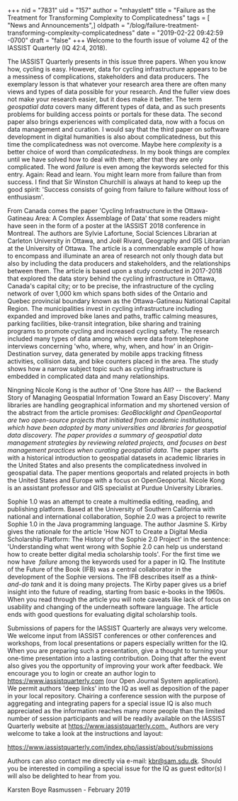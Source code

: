 +++
nid = "7831"
uid = "157"
author = "mhayslett"
title = "Failure as the Treatment for Transforming Complexity to Complicatedness"
tags = [ "News and Announcements",]
oldpath = "/blog/failure-treatment-transforming-complexity-complicatedness"
date = "2019-02-22 09:42:59 -0700"
draft = "false"
+++
Welcome to the fourth issue of volume 42 of the IASSIST Quarterly (IQ
42:4, 2018).

The IASSIST Quarterly presents in this issue three papers. When you know
how, cycling is easy. However, data for cycling infrastructure appears
to be a messiness of complications, stakeholders and data producers. The
exemplary lesson is that whatever your research area there are often
many views and types of data possible for your research. And the fuller
view does not make your research easier, but it does make it better. The
term *geospatial data* covers many different types of data, and as such
presents problems for building access points or portals for these data.
The second paper also brings experiences with complicated data, now with
a focus on data management and curation. I would say that the third
paper on software development in digital humanities is also about
complicatedness, but this time the complicatedness was not overcome.
Maybe here *complexity* is a better choice of word than
*complicatedness*. In my book things are complex until we have solved
how to deal with them; after that they are only complicated. The word
*failure* is even among the keywords selected for this entry. Again:
Read and learn. You might learn more from failure than from success. I
find that Sir Winston Churchill is always at hand to keep up the good
spirit: 'Success consists of going from failure to failure without loss
of enthusiasm'.

From Canada comes the paper 'Cycling Infrastructure in the
Ottawa-Gatineau Area: A Complex Assemblage of Data' that some readers
might have seen in the form of a poster at the IASSIST 2018 conference
in Montreal. The authors are Sylvie Lafortune, Social Sciences Librarian
at Carleton University in Ottawa, and Joël Rivard, Geography and GIS
Librarian at the University of Ottawa. The article is a commendable
example of how to encompass and illuminate an area of research not only
though data but also by including the data producers and stakeholders,
and the relationships between them. The article is based upon a study
conducted in 2017-2018 that explored the data story behind the cycling
infrastructure in Ottawa, Canada's capital city; or to be precise, the
infrastructure of the cycling network of over 1,000 km which spans both
sides of the Ontario and Quebec provincial boundary known as the
Ottawa-Gatineau National Capital Region. The municipalities invest in
cycling infrastructure including expanded and improved bike lanes and
paths, traffic calming measures, parking facilities, bike-transit
integration, bike sharing and training programs to promote cycling and
increased cycling safety. The research included many types of data among
which were data from telephone interviews concerning 'who, where, why,
when, and how' in an Origin-Destination survey, data generated by mobile
apps tracking fitness activities, collision data, and bike counters
placed in the area. The study shows how a narrow subject topic such as
cycling infrastructure is embedded in complicated data and many
relationships.

Ningning Nicole Kong is the author of 'One Store has All? --  the
Backend Story of Managing Geospatial Information Toward an Easy
Discovery'. Many libraries are handling geographical information and my
shortened version of the abstract from the article promises:
*GeoBlacklight and OpenGeoportal are two open-source projects that
initiated from academic institutions, which have been adopted by many
universities and libraries for geospatial data discovery. The paper
provides a summary of geospatial data management strategies by reviewing
related projects, and focuses on best management practices when curating
geospatial data*. The paper starts with a historical introduction to
geospatial datasets in academic libraries in the United States and also
presents the complicatedness involved in geospatial data. The paper
mentions geoportals and related projects in both the United States and
Europe with a focus on OpenGeoportal. Nicole Kong is an assistant
professor and GIS specialist at Purdue University Libraries.  

Sophie 1.0 was an attempt to create a multimedia editing, reading, and
publishing platform. Based at the University of Southern California with
national and international collaboration, Sophie 2.0 was a project to
rewrite Sophie 1.0 in the Java programming language. The author Jasmine
S. Kirby gives the rationale for the article 'How NOT to Create a
Digital Media Scholarship Platform: The History of the Sophie 2.0
Project' in the sentence: 'Understanding what went wrong with Sophie 2.0
can help us understand how to create better digital media scholarship
tools'. For the first time we now have  *failure* among the keywords
used for a paper in IQ. The Institute of the Future of the Book (IFB)
was a central collaborator in the development of the Sophie versions.
The IFB describes itself as a *think-and-do tank* and it is doing many
projects. The Kirby paper gives us a brief insight into the future of
reading, starting from basic e-books in the 1960s. When you read through
the article you will note caveats like lack of focus on usability and
changing of the underneath software language. The article ends with good
questions for evaluating digital scholarship tools.

Submissions of papers for the IASSIST Quarterly are always very welcome.
We welcome input from IASSIST conferences or other conferences and
workshops, from local presentations or papers especially written for the
IQ. When you are preparing such a presentation, give a thought to
turning your one-time presentation into a lasting contribution. Doing
that after the event also gives you the opportunity of improving your
work after feedback. We encourage you to login or create an author login
to https://www.iassistquarterly.com (our Open Journal System
application). We permit authors 'deep links' into the IQ as well as
deposition of the paper in your local repository. Chairing a conference
session with the purpose of aggregating and integrating papers for a
special issue IQ is also much appreciated as the information reaches
many more people than the limited number of session participants and
will be readily available on the IASSIST Quarterly website at
https://www.iassistquarterly.com.  Authors are very welcome to take a
look at the instructions and layout:

<https://www.iassistquarterly.com/index.php/iassist/about/submissions>

Authors can also contact me directly via e-mail: kbr@sam.sdu.dk. Should
you be interested in compiling a special issue for the IQ as guest
editor(s) I will also be delighted to hear from you.

Karsten Boye Rasmussen - February 2019
